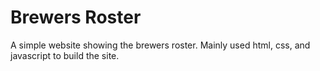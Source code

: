 # Brewers Roster

A simple website showing the brewers roster.  Mainly used html, css, and javascript to build the site.
